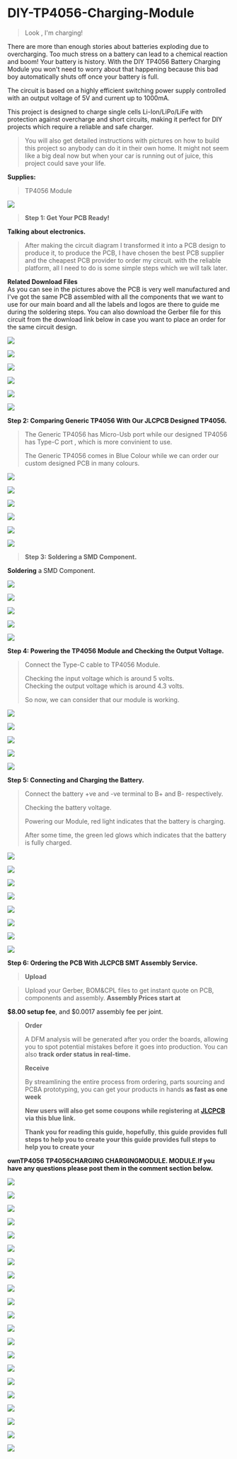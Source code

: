 # DIY-TP4056-Charging-Module

> Look , I\'m charging!

There are more than enough stories about batteries exploding due to
overcharging. Too much stress on a battery can lead to a chemical
reaction and boom! Your battery is history. With the DIY TP4056 Battery
Charging Module you won\'t need to worry about that happening because
this bad boy automatically shuts off once your battery is full.

The circuit is based on a highly efficient switching power supply
controlled with an output voltage of 5V and current up to 1000mA.

This project is designed to charge single cells Li-Ion/LiPo/LiFe with
protection against overcharge and short circuits, making it perfect for
DIY projects which require a reliable and safe charger.

> You will also get detailed instructions with pictures on how to build
> this project so anybody can do it in their own home. It might not seem
> like a big deal now but when your car is running out of juice, this
> project could save your life.

**Supplies:**

> TP4056 Module


![](vertopal_8c101a3a47cf494f9c45c097f2a720e9/media/image3.png)

> **Step 1: Get Your PCB Ready!**

**Talking about electronics.**


> After making the circuit diagram I transformed it into a PCB design to
> produce it, to produce the PCB, I have chosen the best PCB supplier
> and the cheapest PCB provider to order my circuit. with
> the reliable platform, all I need to do is some simple steps which we will
> talk later.

**Related Download Files**\
As you can see in the pictures above the PCB is very well manufactured
and I've got the same PCB assembled with all the components that we want
to use for our main board and all the labels and logos are there to
guide me during the soldering steps. You can also download the Gerber
file for this circuit from the download link below in case you want to
place an order for the same circuit design.


![](vertopal_8c101a3a47cf494f9c45c097f2a720e9/media/image6.png)

![](vertopal_8c101a3a47cf494f9c45c097f2a720e9/media/image7.png)


![](vertopal_8c101a3a47cf494f9c45c097f2a720e9/media/image8.png)

![](vertopal_8c101a3a47cf494f9c45c097f2a720e9/media/image9.png)


![](vertopal_8c101a3a47cf494f9c45c097f2a720e9/media/image10.png)

![](vertopal_8c101a3a47cf494f9c45c097f2a720e9/media/image11.png)

**Step 2: Comparing Generic TP4056 With Our JLCPCB Designed TP4056.**


> The Generic TP4056 has Micro-Usb port while our designed TP4056 has
> Type-C port , which is more convinient to use.
>
> The Generic TP4056 comes in Blue Colour while we can order our custom
> designed PCB in many colours.


![](vertopal_8c101a3a47cf494f9c45c097f2a720e9/media/image13.png)

![](vertopal_8c101a3a47cf494f9c45c097f2a720e9/media/image14.png)


![](vertopal_8c101a3a47cf494f9c45c097f2a720e9/media/image15.png)

![](vertopal_8c101a3a47cf494f9c45c097f2a720e9/media/image16.png)


![](vertopal_8c101a3a47cf494f9c45c097f2a720e9/media/image17.png)

![](vertopal_8c101a3a47cf494f9c45c097f2a720e9/media/image18.png)

> **Step 3: Soldering a SMD Component.**

**Soldering** a SMD Component.


![](vertopal_8c101a3a47cf494f9c45c097f2a720e9/media/image19.png)

![](vertopal_8c101a3a47cf494f9c45c097f2a720e9/media/image20.png)


![](vertopal_8c101a3a47cf494f9c45c097f2a720e9/media/image21.png)

![](vertopal_8c101a3a47cf494f9c45c097f2a720e9/media/image6.png)


![](vertopal_8c101a3a47cf494f9c45c097f2a720e9/media/image7.png)

**Step 4: Powering the TP4056 Module and Checking the Output Voltage.**


> Connect the Type-C cable to TP4056 Module.
>
> Checking the input voltage which is around 5 volts.\
> Checking the output voltage which is around 4.3 volts.
>
> So now, we can consider that our module is working.


![](vertopal_8c101a3a47cf494f9c45c097f2a720e9/media/image24.png)

![](vertopal_8c101a3a47cf494f9c45c097f2a720e9/media/image25.png)


![](vertopal_8c101a3a47cf494f9c45c097f2a720e9/media/image26.png)

![](vertopal_8c101a3a47cf494f9c45c097f2a720e9/media/image27.png)


![](vertopal_8c101a3a47cf494f9c45c097f2a720e9/media/image28.png)

**Step 5: Connecting and Charging the Battery.**


> Connect the battery +ve and -ve terminal to B+ and B- respectively.
>
> Checking the battery voltage.
>
> Powering our Module, red light indicates that the battery is charging.
>
> After some time, the green led glows which indicates that the battery
> is fully charged.


![](vertopal_8c101a3a47cf494f9c45c097f2a720e9/media/image31.png)

![](vertopal_8c101a3a47cf494f9c45c097f2a720e9/media/image32.png)


![](vertopal_8c101a3a47cf494f9c45c097f2a720e9/media/image33.png)

![](vertopal_8c101a3a47cf494f9c45c097f2a720e9/media/image34.png)


![](vertopal_8c101a3a47cf494f9c45c097f2a720e9/media/image35.png)

![](vertopal_8c101a3a47cf494f9c45c097f2a720e9/media/image36.png)

![](vertopal_8c101a3a47cf494f9c45c097f2a720e9/media/image37.png)

![](vertopal_8c101a3a47cf494f9c45c097f2a720e9/media/image38.png)

**Step 6: Ordering the PCB With JLCPCB SMT Assembly Service.**

> **Upload**


> Upload your Gerber, BOM&CPL files to get instant quote on PCB,
> components and assembly. **Assembly Prices start at**

**\$8.00 setup fee**, and \$0.0017 assembly fee per joint.

> **Order**
>
> A DFM analysis will be generated after you order the boards, allowing
> you to spot potential mistakes before it goes into production. You can
> also **track order status in real-time.**
>
> 
> **Receive**
>
> By streamlining the entire process from ordering, parts sourcing and
> PCBA prototyping, you can get your products in hands **as fast as one
> week**
>
> **New users will also get some coupons while registering at [JLCPCB](https://jlcpcb.com/IYB) via this
> blue link.**
>
> **Thank you for reading this guide, hopefully**, **this guide provides
> full steps to help you to create your this guide provides full steps
> to help you to create your**

**ownTP4056 TP4056CHARGING CHARGINGMODULE. MODULE.If you have any
questions please post them in the comment section below.**

![](vertopal_8c101a3a47cf494f9c45c097f2a720e9/media/image40.png)


![](vertopal_8c101a3a47cf494f9c45c097f2a720e9/media/image41.png)

![](vertopal_8c101a3a47cf494f9c45c097f2a720e9/media/image42.png)


![](vertopal_8c101a3a47cf494f9c45c097f2a720e9/media/image43.png)

![](vertopal_8c101a3a47cf494f9c45c097f2a720e9/media/image44.png)


![](vertopal_8c101a3a47cf494f9c45c097f2a720e9/media/image45.png)

![](vertopal_8c101a3a47cf494f9c45c097f2a720e9/media/image46.png)


![](vertopal_8c101a3a47cf494f9c45c097f2a720e9/media/image47.png)

![](vertopal_8c101a3a47cf494f9c45c097f2a720e9/media/image48.png)


![](vertopal_8c101a3a47cf494f9c45c097f2a720e9/media/image49.png)

![](vertopal_8c101a3a47cf494f9c45c097f2a720e9/media/image50.png)


![](vertopal_8c101a3a47cf494f9c45c097f2a720e9/media/image51.png)

![](vertopal_8c101a3a47cf494f9c45c097f2a720e9/media/image52.png)


![](vertopal_8c101a3a47cf494f9c45c097f2a720e9/media/image53.png)

![](vertopal_8c101a3a47cf494f9c45c097f2a720e9/media/image54.png)


![](vertopal_8c101a3a47cf494f9c45c097f2a720e9/media/image55.png)

![](vertopal_8c101a3a47cf494f9c45c097f2a720e9/media/image56.png)


![](vertopal_8c101a3a47cf494f9c45c097f2a720e9/media/image8.png)

![](vertopal_8c101a3a47cf494f9c45c097f2a720e9/media/image9.png)


![](vertopal_8c101a3a47cf494f9c45c097f2a720e9/media/image10.png)

![](vertopal_8c101a3a47cf494f9c45c097f2a720e9/media/image11.png)


